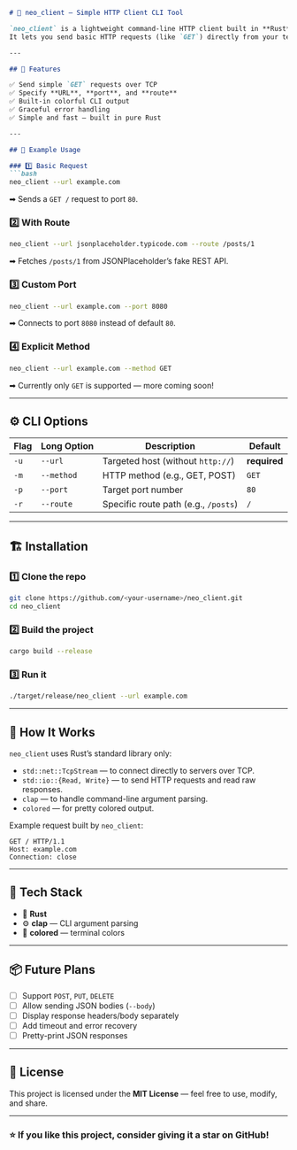 

````markdown
# 🦀 neo_client — Simple HTTP Client CLI Tool

`neo_client` is a lightweight command-line HTTP client built in **Rust**, designed for learning and experimentation with low-level networking using raw **TCP sockets**.  
It lets you send basic HTTP requests (like `GET`) directly from your terminal — no external libraries like `reqwest` needed.

---

## 🚀 Features

✅ Send simple `GET` requests over TCP  
✅ Specify **URL**, **port**, and **route**  
✅ Built-in colorful CLI output  
✅ Graceful error handling  
✅ Simple and fast — built in pure Rust  

---

## 🧩 Example Usage

### 1️⃣ Basic Request
```bash
neo_client --url example.com
````

➡ Sends a `GET /` request to port `80`.

### 2️⃣ With Route

```bash
neo_client --url jsonplaceholder.typicode.com --route /posts/1
```

➡ Fetches `/posts/1` from JSONPlaceholder’s fake REST API.

### 3️⃣ Custom Port

```bash
neo_client --url example.com --port 8080
```

➡ Connects to port `8080` instead of default `80`.

### 4️⃣ Explicit Method

```bash
neo_client --url example.com --method GET
```

➡ Currently only `GET` is supported — more coming soon!

---

## ⚙️ CLI Options

| Flag | Long Option | Description                          | Default      |
| ---- | ----------- | ------------------------------------ | ------------ |
| `-u` | `--url`     | Targeted host (without `http://`)    | **required** |
| `-m` | `--method`  | HTTP method (e.g., GET, POST)        | `GET`        |
| `-p` | `--port`    | Target port number                   | `80`         |
| `-r` | `--route`   | Specific route path (e.g., `/posts`) | `/`          |

---

## 🏗️ Installation

### 1️⃣ Clone the repo

```bash
git clone https://github.com/<your-username>/neo_client.git
cd neo_client
```

### 2️⃣ Build the project

```bash
cargo build --release
```

### 3️⃣ Run it

```bash
./target/release/neo_client --url example.com
```

---

## 🧠 How It Works

`neo_client` uses Rust’s standard library only:

* `std::net::TcpStream` — to connect directly to servers over TCP.
* `std::io::{Read, Write}` — to send HTTP requests and read raw responses.
* `clap` — to handle command-line argument parsing.
* `colored` — for pretty colored output.

Example request built by `neo_client`:

```
GET / HTTP/1.1
Host: example.com
Connection: close
```

---

## 🧰 Tech Stack

* 🦀 **Rust**
* ⚙️ **clap** — CLI argument parsing
* 🎨 **colored** — terminal colors

---

## 📦 Future Plans

* [ ] Support `POST`, `PUT`, `DELETE`
* [ ] Allow sending JSON bodies (`--body`)
* [ ] Display response headers/body separately
* [ ] Add timeout and error recovery
* [ ] Pretty-print JSON responses

---


## 🪪 License

This project is licensed under the **MIT License** — feel free to use, modify, and share.

---

### ⭐ If you like this project, consider giving it a star on GitHub!

